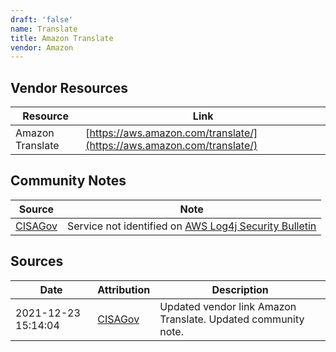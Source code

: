 ```yaml
---
draft: 'false'
name: Translate
title: Amazon Translate
vendor: Amazon
---
```


## Vendor Resources
| Resource | Link |
| --- | --- |
| Amazon Translate | [https://aws.amazon.com/translate/](https://aws.amazon.com/translate/) |


## Community Notes
| Source | Note |
| --- | --- |
| [CISAGov](https://raw.githubusercontent.com/cisagov/log4j-affected-db/develop/README.md) | Service not identified on [AWS Log4j Security Bulletin](https://aws.amazon.com/security/security-bulletins/AWS-2021-006/) |

## Sources
| Date | Attribution | Description |
| --- | --- | --- |
| 2021-12-23 15:14:04 | [CISAGov](https://raw.githubusercontent.com/cisagov/log4j-affected-db/develop/README.md) | Updated vendor link Amazon Translate. Updated community note.  |
